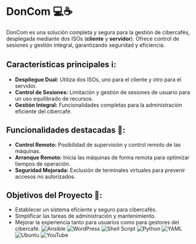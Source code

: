 # DonCom 💻☕️

DonCom es una solución completa y segura para la gestión de cibercafés, desplegada mediante dos ISOs (**cliente** y **servidor**). Ofrece control de sesiones y gestión integral, garantizando seguridad y eficiencia.

## Características principales ℹ️:
- **Despliegue Dual:** Utiliza dos ISOs, uno para el cliente y otro para el servidor.
- **Control de Sesiones:** Limitación y gestión de sesiones de usuario para un uso equilibrado de recursos.
- **Gestión Integral:** Funcionalidades completas para la administración eficiente del cibercafé.

## Funcionalidades destacadas 🚀:
- **Control Remoto:** Posibilidad de supervisión y control remoto de las máquinas.
- **Arranque Remoto:** Inicia las máquinas de forma remota para optimizar tiempos de operación.
- **Seguridad Mejorada:** Exclusión de terminales virtuales para prevenir accesos no autorizados.

## Objetivos del Proyecto 🎯:
- Establecer un sistema eficiente y seguro para cibercafés.
- Simplificar las tareas de administración y mantenimiento.
- Mejorar la experiencia tanto para usuarios como para gestores del cibercafé.
![Ansible](https://img.shields.io/badge/ansible-%231A1918.svg?style=for-the-badge&logo=ansible&logoColor=white)
![WordPress](https://img.shields.io/badge/WordPress-%23117AC9.svg?style=for-the-badge&logo=WordPress&logoColor=white)
![Shell Script](https://img.shields.io/badge/shell_script-%23121011.svg?style=for-the-badge&logo=gnu-bash&logoColor=white)
![Python](https://img.shields.io/badge/python-3670A0?style=for-the-badge&logo=python&logoColor=ffdd54)
![YAML](https://img.shields.io/badge/yaml-%23ffffff.svg?style=for-the-badge&logo=yaml&logoColor=151515)
![Ubuntu](https://img.shields.io/badge/Ubuntu-E95420?style=for-the-badge&logo=ubuntu&logoColor=white)
![YouTube](https://img.shields.io/badge/YouTube-%23FF0000.svg?style=for-the-badge&logo=YouTube&logoColor=white)
